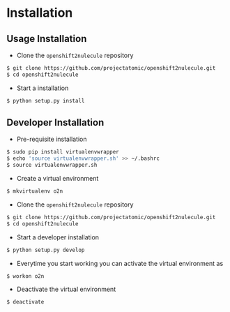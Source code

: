 Installation
============

Usage Installation
------------------

- Clone the `openshift2nulecule` repository

```bash
$ git clone https://github.com/projectatomic/openshift2nulecule.git
$ cd openshift2nulecule
```

- Start a installation

```bash
$ python setup.py install
```


Developer Installation
----------------------

- Pre-requisite installation

```bash
$ sudo pip install virtualenvwrapper
$ echo 'source virtualenvwrapper.sh' >> ~/.bashrc
$ source virtualenvwrapper.sh
```

- Create a virtual environment

```bash
$ mkvirtualenv o2n
```

- Clone the `openshift2nulecule` repository

```bash
$ git clone https://github.com/projectatomic/openshift2nulecule.git
$ cd openshift2nulecule
```

- Start a developer installation

```bash
$ python setup.py develop
```

- Everytime you start working you can activate the virtual environment as

```bash
$ workon o2n
```

- Deactivate the virtual environment

```bash
$ deactivate
```
